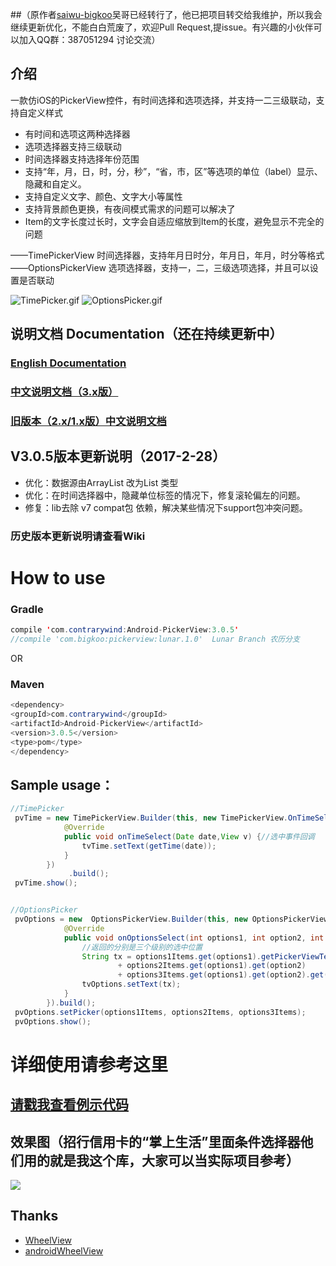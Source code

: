 ##（原作者[saiwu-bigkoo](https://github.com/saiwu-bigkoo)吴哥已经转行了，他已把项目转交给我维护，所以我会继续更新优化，不能白白荒废了，欢迎Pull Request,提issue。有兴趣的小伙伴可以加入QQ群：387051294 讨论交流）


## 介绍

一款仿iOS的PickerView控件，有时间选择和选项选择，并支持一二三级联动，支持自定义样式
 
* 有时间和选项这两种选择器
* 选项选择器支持三级联动
* 时间选择器支持选择年份范围
* 支持“年，月，日，时，分，秒”，“省，市，区”等选项的单位（label）显示、隐藏和自定义。
* 支持自定义文字、颜色、文字大小等属性
* 支持背景颜色更换，有夜间模式需求的问题可以解决了
* Item的文字长度过长时，文字会自适应缩放到Item的长度，避免显示不完全的问题

——TimePickerView  时间选择器，支持年月日时分，年月日，年月，时分等格式   
——OptionsPickerView  选项选择器，支持一，二，三级选项选择，并且可以设置是否联动 

![TimePicker.gif](http://img.my.csdn.net/uploads/201702/27/1488177272_3347.gif)
![OptionsPicker.gif](http://img.my.csdn.net/uploads/201702/27/1488177483_4301.gif)

## 说明文档 Documentation（还在持续更新中）
### [English Documentation](https://github.com/Bigkoo/Android-PickerView/wiki/English-Documentation)

### [中文说明文档（3.x版）](https://github.com/Bigkoo/Android-PickerView/wiki/%E4%B8%AD%E6%96%87%E8%AF%B4%E6%98%8E%E6%96%87%E6%A1%A3%EF%BC%883.x%E7%89%88%EF%BC%89)

### [旧版本（2.x/1.x版）中文说明文档](https://github.com/Bigkoo/Android-PickerView/wiki/%E6%97%A7%E9%A1%B9%E7%9B%AE%E8%AF%B4%E6%98%8E%E6%96%87%E6%A1%A3%EF%BC%88old-version-1.x-2.x%E7%89%88%E6%9C%AC%EF%BC%89)


## V3.0.5版本更新说明（2017-2-28）
* 优化：数据源由ArrayList 改为List 类型
* 优化：在时间选择器中，隐藏单位标签的情况下，修复滚轮偏左的问题。
* 修复：lib去除 v7 compat包 依赖，解决某些情况下support包冲突问题。


### 历史版本更新说明请查看Wiki


# How to use


### Gradle
```java
compile 'com.contrarywind:Android-PickerView:3.0.5'
//compile 'com.bigkoo:pickerview:lunar.1.0'  Lunar Branch 农历分支
```
OR
### Maven
```java
<dependency> 
<groupId>com.contrarywind</groupId> 
<artifactId>Android-PickerView</artifactId>
<version>3.0.5</version>
<type>pom</type>
</dependency>
```


## Sample usage：
```java
//TimePicker
 pvTime = new TimePickerView.Builder(this, new TimePickerView.OnTimeSelectListener() {
            @Override
            public void onTimeSelect(Date date,View v) {//选中事件回调
                tvTime.setText(getTime(date));
            }
        })
             .build();
 pvTime.show();


//OptionsPicker
 pvOptions = new  OptionsPickerView.Builder(this, new OptionsPickerView.OnOptionsSelectListener() {
            @Override
            public void onOptionsSelect(int options1, int option2, int options3 ,View v) {
                //返回的分别是三个级别的选中位置
                String tx = options1Items.get(options1).getPickerViewText()
                        + options2Items.get(options1).get(option2)
                        + options3Items.get(options1).get(option2).get(options3).getPickerViewText();
                tvOptions.setText(tx);
            }
        }).build();
 pvOptions.setPicker(options1Items, options2Items, options3Items);
 pvOptions.show(); 
```

# 详细使用请参考这里
## [请戳我查看例示代码](https://github.com/Bigkoo/Android-PickerView/blob/master/app/src/main/java/com/bigkoo/pickerviewdemo/MainActivity.java)


## 效果图（招行信用卡的“掌上生活”里面条件选择器他们用的就是我这个库，大家可以当实际项目参考）
![](https://github.com/saiwu-bigkoo/Android-PickerView/blob/master/preview/pickerdemo_zhangshangshenghuo.gif)


## Thanks

- [WheelView](https://github.com/venshine/WheelView)
- [androidWheelView](https://github.com/weidongjian/androidWheelView/)
